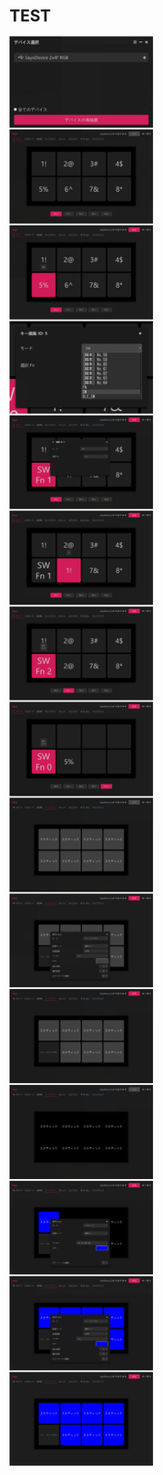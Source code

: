 # TEST

<img src="page_01.png" width="50%">
<img src="page_02.png" width="50%">
<img src="page_03.png" width="50%">
<img src="page_04.png" width="50%">
<img src="page_05.png" width="50%">
<img src="page_06.png" width="50%">
<img src="page_07.png" width="50%">
<img src="page_08.png" width="50%">
<img src="page_09.png" width="50%">
<img src="page_10.png" width="50%">
<img src="page_11.png" width="50%">
<img src="page_12.png" width="50%">
<img src="page_13.png" width="50%">
<img src="page_14.png" width="50%">
<img src="page_15.png" width="50%">
